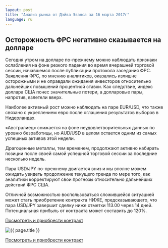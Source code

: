 ```yaml
---
layout: post
title: "Анализ рынка от Дэйва Эванса за 16 марта 2017г"
language: ru
---
```

## Осторожность ФРС негативно сказывается на долларе

Сегодня утром на долларе по-прежнему можно наблюдать признаки ослабления на фоне резкого падения во время вчерашней торговой сессии, начавшемся после публикации протокола заседания ФРС. Заявления ФРС, по мнению аналитиков, оказались излишне осторожными и не оправдали ожидания инвесторов относительно дальнейших повышений процентной ставки. Как следствие, индекс доллара США понес значительные потери, а долларовые пары, напротив, взлетели вверх.

Наиболее активный рост можно наблюдать на паре EUR/USD, что также связано с укреплением евро после оглашения результатов выборов в Нидерландах.

«Австралиец» снижается на фоне неудовлетворительных данных по уровню безработицы, но AUD/USD в целом остается одним из самых успешных активов этой недели.

Драгоценные металлы, тем временем, продолжают активно набирать позиции после своей самой успешной торговой сессии за последние несколько недель.

Пара USD/JPY по-прежнему двигается вниз и мы вполне можем ожидать увидеть продолжение текущего тренда по мере того, как аналитики корректируют свои прогнозы относительно дальнейших действий ФРС США.

Отличной возможностью воспользоваться сложившейся ситуацией может стать приобретение контракта НИЖЕ, предсказывающего, что пара USD/JPY завершит сделку ниже отметки 113.00 через 14 дней. Потенциальная прибыль от контракта может составить до 120%.

<a href="http://record.binary.com/_bivVDfg8lHux76XffYA0JmNd7ZgqdRLk/1/?market=forex&underlying=frxUSDJPY&formname=higherlower&duration_amount=14&duration_units=d&amount=10&amount_type=payout&expiry_type=duration&barrier=113.00&s=1&t=cnhfEhmVZka16W2uUeLe9p0co5lt24DG" target="_blank">Посмотреть и приобрести контракт</a>

<img src="{{ site.url }}/images/ru-16-mar-17.png" alt="{{ page.title }}"  title="{{ page.title }}">

<a href="%LINK%%?https://www.binary.com/d/trade.cgi?market=forex&underlying=frxUSDJPY&formname=higherlower&duration_amount=14&duration_units=d&amount=10&amount_type=payout&expiry_type=duration&barrier=113.00&s=1&t=cnhfEhmVZka16W2uUeLe9p0co5lt24DG" target="_blank">Посмотреть и приобрести контракт</a>